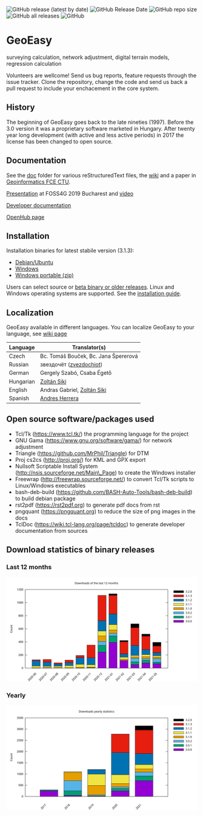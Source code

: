 ![GitHub release (latest by date)](https://img.shields.io/github/v/release/Geo-Linux-Calculations/GeoEasy)
![GitHub Release Date](https://img.shields.io/github/release-date/Geo-Linux-Calculations/GeoEasy)
![GitHub repo size](https://img.shields.io/github/repo-size/Geo-Linux-Calculations/GeoEasy)
![GitHub all releases](https://img.shields.io/github/downloads/Geo-Linux-Calculations/GeoEasy/total)
![GitHub](https://img.shields.io/github/license/Geo-Linux-Calculations/GeoEasy)

# GeoEasy
surveying calculation, network adjustment, digital terrain models, regression calculation

Volunteers are wellcome! Send us bug reports, feature requests through the
issue tracker.  Clone the repository, change the code and send us back a pull
request to include your enchacement in the core system.

## History

The beginning of GeoEasy goes back to the late nineties (1997). Before the 3.0 
version it was a proprietary software marketed in Hungary. After twenty
year long development (with active and less active periods) in 2017 the license
has been changed to open source.

## Documentation

See the [doc](./doc) folder for various reStructuredText files, the [wiki](https://github.com/zsiki/GeoEasy/wiki) and a paper in [Geoinformatics FCE CTU](https://ojs.cvut.cz/ojs/index.php/gi/article/view/gi.17.2.1/4642).

[Presentation](https://www.slideshare.net/ZoltanSiki/geoeasy-foss4g) at FOSS4G 2019 Bucharest and [video](https://media.ccc.de/v/bucharest-413-geoeasy-free-surveying-calculations)

[Developer documentation](http://digikom.hu/tcldoc/)

[OpenHub page](https://www.openhub.net/p/geoeasy)

## Installation

Installation binaries for latest stabile version (3.1.3):

* [Debian/Ubuntu](http://digikom.hu/download/geoeasy_3.1.3.deb)
* [Windows](http://digikom.hu/download/Gizi313Setup.exe)
* [Windows portable (zip)](http://digikom.hu/download/GeoEasy313.zip)

Users can select source or [beta binary or older releases](http://digikom.hu/english/geo_easy_e.html). Linux and Windows operating
systems are supported. See the [installation guide](doc/install.rst).

## Localization

GeoEasy available in different languages. You can localize GeoEasy to your language, see [wiki page](https://github.com/zsiki/GeoEasy/wiki/How-to-localize-GeoEasy-to-my-mother-tongue%3F)

| Language  | Translator(s)                                                        |
|-----------|----------------------------------------------------------------------|
| Czech     | Bc. Tomáš Bouček, Bc. Jana Špererová                                 |
| Russian   | звездочёт ([zvezdochiot](https://github.com/zvezdochiot))            |
| German    | Gergely Szabó, Csaba Égető                                           |
| Hungarian | [Zoltán Siki](https://github.com/zsiki)                              |
| English   | Andras Gabriel, [Zoltán Siki](https://github.com/zsiki)              |
| Spanish   | [Andres Herrera](https://github.com/AndresHerrera)   |

## Open source software/packages used

* Tcl/Tk (https://www.tcl.tk/) the programming language for the project
* GNU Gama (https://www.gnu.org/software/gama/) for network adjustment
* Triangle (https://github.com/MrPhil/Triangle) for DTM
* Proj cs2cs (http://proj.org/) for KML and GPX export
* Nullsoft Scriptable Install System (http://nsis.sourceforge.net/Main\_Page) to create the Windows installer
* Freewrap (http://freewrap.sourceforge.net/) to convert Tcl/Tk scripts to Linux/Windows executables
* bash-deb-build (https://github.com/BASH-Auto-Tools/bash-deb-build) to build debian package
* rst2pdf (https://rst2pdf.org) to generate pdf docs from rst
* pngquant (https://pngquant.org) to reduce the size of png images in the docs
* TclDoc (https://wiki.tcl-lang.org/page/tcldoc) to generate developer documentation from sources

## Download statistics of binary releases

### Last 12 months

![Download statistics](doc/statistics/downloads12.svg "Download statistics of last 12 months")

### Yearly

![Download statistics](doc/statistics/downloadsyearly.svg "Download statistics of years")
